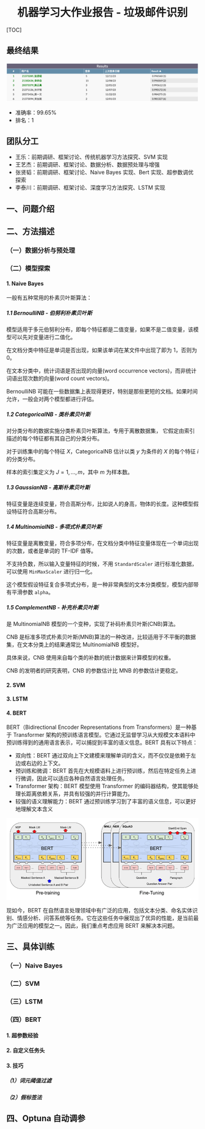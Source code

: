 # <center>机器学习大作业报告 - 垃圾邮件识别</center>





[TOC]

## 最终结果

![](resource\最终结果.png)

- 准确率：99.65%
- 排名：1



## 团队分工

- 王乐：前期调研、框架讨论、传统机器学习方法探究、SVM 实现
- 王艺杰：前期调研、框架讨论、数据分析、数据预处理与增强
- 张贤韬：前期调研、框架讨论、Naive Bayes 实现、Bert 实现、超参数调优探索
- 李泰川：前期调研、框架讨论、深度学习方法探究、LSTM 实现

<div style="page-break-before:always;"></div>

## 一、问题介绍



<div style="page-break-before:always;"></div>

## 二、方法描述

### （一）数据分析与预处理



### （二）模型探索

#### 1. Naive Bayes

一般有五种常用的朴素贝叶斯算法：

##### 1.1 BernoulliNB - 伯努利朴素贝叶斯
模型适用于多元伯努利分布，即每个特征都是二值变量，如果不是二值变量，该模型可以先对变量进行二值化。

在文档分类中特征是单词是否出现，如果该单词在某文件中出现了即为 1，否则为 0。

在文本分类中，统计词语是否出现的向量(word occurrence vectors)，而非统计词语出现次数的向量(word count vectors)。

BernoulliNB 可能在一些数据集上表现得更好，特别是那些更短的文档。如果时间允许，一般会对两个模型都进行评估。


##### 1.2 CategoricalNB - 类朴素贝叶斯
对分类分布的数据实施分类朴素贝叶斯算法，专用于离散数据集， 它假定由索引描述的每个特征都有其自己的分类分布。

对于训练集中的每个特征 $X$，CategoricalNB 估计以类 $y$ 为条件的 $X$ 的每个特征 $i$ 的分类分布。

样本的索引集定义为 $J = 1, …, m$，其中 $m$ 为样本数。


##### 1.3 GaussianNB - 高斯朴素贝叶斯
特征变量是连续变量，符合高斯分布，比如说人的身高，物体的长度。这种模型假设特征符合高斯分布。


##### 1.4 MultinomialNB - 多项式朴素贝叶斯
特征变量是离散变量，符合多项分布，在文档分类中特征变量体现在一个单词出现的次数，或者是单词的 TF-IDF 值等。

不支持负数，所以输入变量特征的时候，不用 `StandardScaler` 进行标准化数据，可以使用 `MinMaxScaler` 进行归一化。

这个模型假设特征复合多项式分布，是一种非常典型的文本分类模型，模型内部带有平滑参数 `alpha`。


##### 1.5 ComplementNB - 补充朴素贝叶斯
是 MultinomialNB 模型的一个变种，实现了补码朴素贝叶斯(CNB)算法。

CNB 是标准多项式朴素贝叶斯(MNB)算法的一种改进，比较适用于不平衡的数据集，在文本分类上的结果通常比 MultinomialNB 模型好。

具体来说，CNB 使用来自每个类的补数的统计数据来计算模型的权重。

CNB 的发明者的研究表明，CNB 的参数估计比 MNB 的参数估计更稳定。



#### 2. SVM



#### 3. LSTM



#### 4. BERT

BERT（Bidirectional Encoder Representations from Transformers）是一种基于 Transformer 架构的预训练语言模型。它通过无监督学习从大规模文本语料中预训练得到的通用语言表示，可以捕捉到丰富的语义信息。BERT 具有以下特点：

- 双向性：BERT 通过双向上下文建模来理解单词的含义，而不仅仅是依赖于左边或右边的上下文。
- 预训练和微调：BERT 首先在大规模语料上进行预训练，然后在特定任务上进行微调，因此可以适应各种自然语言处理任务。
- Transformer 架构：BERT 模型使用 Transformer 的编码器结构，使其能够处理长距离依赖关系，并具有较强的并行计算能力。
- 较强的语义理解能力：BERT 通过预训练学习到了丰富的语义信息，可以更好地理解文本含义

![](resource\bert原理结构图.png)

现如今，BERT 在自然语言处理领域中有广泛的应用，包括文本分类、命名实体识别、情感分析、问答系统等任务。它在这些任务中展现出了优异的性能，是当前最为广泛应用的模型之一。因此，我们重点考虑应用 BERT 来解决本问题。



<div style="page-break-before:always;"></div>

## 三、具体训练

### （一）Naive Bayes



### （二）SVM



### （三）LSTM



### （四）BERT

#### 1. 超参数经验

#### 2. 自定义任务头

#### 3. 技巧

##### （1）词元阈值过滤

##### （2）假标签法



<div style="page-break-before:always;"></div>

## 四、Optuna 自动调参

